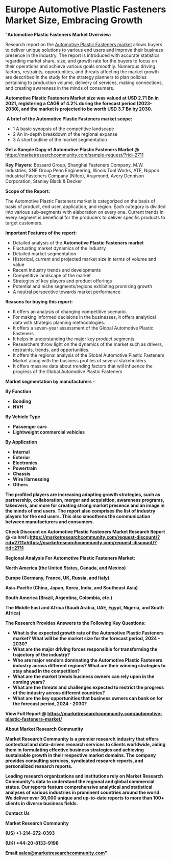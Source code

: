 # Europe Automotive Plastic Fasteners Market Size, Embracing Growth
"<strong>Automotive Plastic Fasteners Market Overview:</strong>

Research report on the <a href=https://marketresearchcommunity.com/automotive-plastic-fasteners-market/>Automotive Plastic Fasteners market</a> allows buyers to deliver unique solutions to various end users and improve their business presence in the industry. The report is introduced with accurate statistics regarding market share, size, and growth rate for the buyers to focus on their operations and achieve various goals smoothly. Numerous driving factors, restraints, opportunities, and threats affecting the market growth are described in the study for the strategy planners to plan policies pertaining to production volume, delivery of services, making connections, and creating awareness in the minds of consumers.

<strong>Automotive Plastic Fasteners Market size was valued at USD 2.71 Bn in 2021, registering a CAGR of 4.2% during the forecast period (2023-2030), and the market is projected to be worth USD 3.7 Bn by 2030.</strong>

 <Strong>A brief of the Automotive Plastic Fasteners market scope:</Strong>
<ul>
 <li>1  A basic synopsis of the competitive landscape</li>
 <li>2  An in-depth breakdown of the regional expanse</li>
 <li>3  A short outline of the market segmentation</li>
</ul>
<strong>Get a Sample Copy of Automotive Plastic Fasteners Market @ </b></strong><a href=https://marketresearchcommunity.com/sample-request/?rid=2711><u>https://marketresearchcommunity.com/sample-request/?rid=2711</u></a>

<strong>Key Players:</strong> 
Bossard Group, Shanghai Fasteners Company, M.W. Industries, SNF Group Penn Engineering, Illinois Tool Works, ATF, Nippon Industrial Fasteners Company (Nifco), Araymond, Avery Dennison Corporation, Stanley Black &amp; Decker

<strong>Scope of the Report:</strong>

The Automotive Plastic Fasteners market is categorized on the basis of basis of product, end user, application, and region. Each category is divided into various sub-segments with elaboration on every one. Current trends in every segment is beneficial for the producers to deliver specific products to target customers.

<strong><b>Important Features of the report:</b></strong>
<ul>
  <li>Detailed analysis of the <strong><b>Automotive Plastic Fasteners </b></strong><strong><b>market</b></strong></li>
  <li>Fluctuating market dynamics of the industry</li>
  <li>Detailed market segmentation</li>
  <li>Historical, current and projected market size in terms of volume and value</li>
  <li>Recent industry trends and developments</li>
  <li>Competitive landscape of the market</li>
  <li>Strategies of key players and product offerings</li>
  <li>Potential and niche segments/regions exhibiting promising growth</li>
  <li>A neutral perspective towards market performance</li>
</ul>
<strong><b>Reasons for buying this report:</b></strong>
<ul>
  <li>It offers an analysis of changing competitive scenario.</li>
  <li>For making informed decisions in the businesses, it offers analytical data with strategic planning methodologies.</li>
  <li>It offers a seven-year assessment of the Global Automotive Plastic Fasteners</li>
  <li>It helps in understanding the major key product segments.</li>
  <li>Researchers throw light on the dynamics of the market such as drivers, restraints, trends, and opportunities.</li>
  <li>It offers the regional analysis of the Global Automotive Plastic Fasteners Market along with the business profiles of several stakeholders.</li>
  <li>It offers massive data about trending factors that will influence the progress of the Global Automotive Plastic Fasteners</li>
</ul>

<strong>Market segmentation by manufacturers -</strong>


<strong><strong>By Function </strong></h4>
<ul>
 	<li>Bonding</li>
 	<li>NVH</li>
</ul>
<strong><strong>By Vehicle Type </strong></h4>
<ul>
 	<li>Passenger cars</li>
 	<li>Lightweight commercial vehicles</li>
</ul>
<strong><strong>By Application</strong></h4>
<ul>
 	<li>Internal</li>
 	<li>Exterior</li>
 	<li>Electronics</li>
 	<li>Powertrain</li>
 	<li>Chassis</li>
 	<li>Wire Harnessing</li>
 	<li>Others</li>
</ul>

The profiled players are increasing adopting growth strategies, such as partnership, collaboration, merger and acquisition, awareness programs, takeovers, and more for creating strong market presence and an image in the minds of end users. The report also comprises the list of industry players for the end users. This also smoothens the communication between manufacturers and consumers.

<strong><b>Check Discount on Automotive Plastic Fasteners Market Research Report @ </b></strong><a href=https://marketresearchcommunity.com/request-discount/?rid=2711><u>https://marketresearchcommunity.com/request-discount/?rid=2711</u></a>

<strong>Regional Analysis For Automotive Plastic Fasteners Market:</strong>

<strong>North America</strong> (the United States, Canada, and Mexico)

<strong>Europe</strong> (Germany, France, UK, Russia, and Italy)

<strong>Asia-Pacific</strong> (China, Japan, Korea, India, and Southeast Asia)

<strong>South America</strong> (Brazil, Argentina, Colombia, etc.)

<strong>The Middle East and Africa</strong> (Saudi Arabia, UAE, Egypt, Nigeria, and South Africa)

<strong>The Research Provides Answers to the Following Key Questions:</strong>
<ul>
 	<li>What is the expected growth rate of the Automotive Plastic Fasteners market? What will be the market size for the forecast period, 2024 - 2030?</li>
 	<li>What are the major driving forces responsible for transforming the trajectory of the industry?</li>
 	<li>Who are major vendors dominating the Automotive Plastic Fasteners industry across different regions? What are their winning strategies to stay ahead in the competition?</li>
 	<li>What are the market trends business owners can rely upon in the coming years?</li>
 	<li>What are the threats and challenges expected to restrict the progress of the industry across different countries?</li>
 	<li>What are the key opportunities that business owners can bank on for the forecast period, 2024 - 2030?</li>
</ul>

<strong>View Full Report @</strong> <a href=https://marketresearchcommunity.com/automotive-plastic-fasteners-market/>https://marketresearchcommunity.com/automotive-plastic-fasteners-market/</a>

<strong>About Market Research Community</strong>

Market Research Community is a premier research industry that offers contextual and data-driven research services to clients worldwide, aiding them in formulating effective business strategies and achieving sustainable growth in their respective market domains. The company provides consulting services, syndicated research reports, and personalized research reports.

Leading research organizations and institutions rely on Market Research Community's data to understand the regional and global commercial status. Our reports feature comprehensive analytical and statistical analyses of various industries in prominent countries around the world. We deliver over 30,000 unique and up-to-date reports to more than 100+ clients in diverse business fields.

<strong>Contact Us</strong>

<strong>Market Research Community</strong>

(US) +1-214-272-0393

(UK) +44-20-8133-9198

<strong>Email:</strong>sales@marketresearchcommunity.com"
